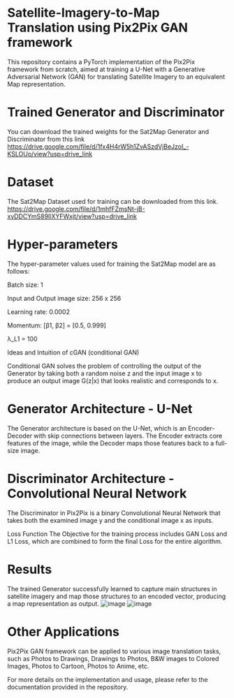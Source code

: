# Satellite-Imagery-to-Map Translation using Pix2Pix GAN framework
This repository contains a PyTorch implementation of the Pix2Pix framework from scratch, aimed at training a U-Net with a Generative Adversarial Network (GAN) for translating Satellite Imagery to an equivalent Map representation.

# Trained Generator and Discriminator
You can download the trained weights for the Sat2Map Generator and Discriminator from this link
https://drive.google.com/file/d/1fx4H4rW5h1ZvASzdVjBeJzoI_-KSLOUo/view?usp=drive_link

# Dataset
The Sat2Map Dataset used for training can be downloaded from this link.
https://drive.google.com/file/d/1mhfFZmsNt-jB-xvDDCYmS89IlXYFWxjt/view?usp=drive_link

# Hyper-parameters
The hyper-parameter values used for training the Sat2Map model are as follows:

Batch size: 1

Input and Output image size: 256 x 256

Learning rate: 0.0002

Momentum: [β1, β2] = [0.5, 0.999]

λ_L1 = 100

Ideas and Intuition of cGAN (conditional GAN)

Conditional GAN solves the problem of controlling the output of the Generator by taking both a random noise z and the input image x to produce an output image G(z|x) that looks realistic and corresponds to x.

# Generator Architecture - U-Net
The Generator architecture is based on the U-Net, which is an Encoder-Decoder with skip connections between layers. The Encoder extracts core features of the image, while the Decoder maps those features back to a full-size image.

# Discriminator Architecture - Convolutional Neural Network
The Discriminator in Pix2Pix is a binary Convolutional Neural Network that takes both the examined image y and the conditional image x as inputs.

Loss Function
The Objective for the training process includes GAN Loss and L1 Loss, which are combined to form the final Loss for the entire algorithm.

# Results
The trained Generator successfully learned to capture main structures in satellite imagery and map those structures to an encoded vector, producing a map representation as output.
![image](https://github.com/kartikagg05/gan_satellite-image-to-map-image/assets/112509448/b21e3f31-d98d-41f0-a542-183aae1c4d76)
![image](https://github.com/kartikagg05/gan_satellite-image-to-map-image/assets/112509448/f2d3fe95-bde3-444b-b470-b763c6d4591f)



# Other Applications
Pix2Pix GAN framework can be applied to various image translation tasks, such as Photos to Drawings, Drawings to Photos, B&W images to Colored Images, Photos to Cartoon, Photos to Anime, etc.

For more details on the implementation and usage, please refer to the documentation provided in the repository.
